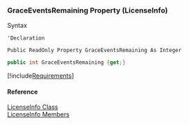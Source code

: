 ﻿### GraceEventsRemaining Property (LicenseInfo)

Syntax

```vbnet
'Declaration

Public ReadOnly Property GraceEventsRemaining As Integer
```

```csharp
public int GraceEventsRemaining {get;}
```

[!include[Requirements](../partials/requirements.md)]

#### Reference

[LicenseInfo Class](FChoice.Common~FChoice.Common.Licensing.LicenseInfo.md)  
[LicenseInfo Members](FChoice.Common~FChoice.Common.Licensing.LicenseInfo_members.md)